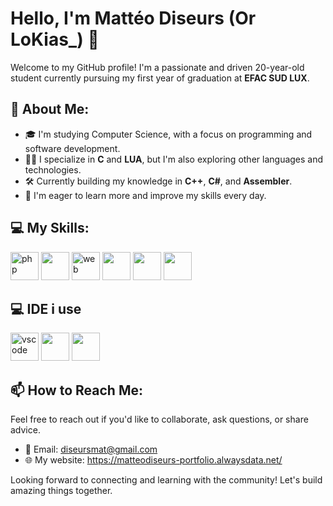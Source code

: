 # Hello, I'm Mattéo Diseurs (Or LoKias_) 👋

Welcome to my GitHub profile! I'm a passionate and driven 20-year-old student currently pursuing my first year of graduation at **EFAC SUD LUX**.

## 🌱 About Me:
- 🎓 I'm studying Computer Science, with a focus on programming and software development.
- 👨‍💻 I specialize in **C** and **LUA**, but I'm also exploring other languages and technologies.
- 🛠️ Currently building my knowledge in **C++**, **C#**, and **Assembler**.
- 🚀 I'm eager to learn more and improve my skills every day.

## 💻 My Skills:
<p align="left">
<img src="https://cdn.jsdelivr.net/gh/devicons/devicon/icons/php/php-original.svg" alt="php" width="45" height="45"/>
<img src="https://cdn.jsdelivr.net/gh/devicons/devicon@latest/icons/bash/bash-original.svg" width="45" height="45"/>
<img src="https://cdn2.iconfinder.com/data/icons/superglyph-os/30/html5-512.png" alt="web" width="45" height="45"/>
<img src="https://cdn.jsdelivr.net/gh/devicons/devicon@latest/icons/css3/css3-original.svg"width="45" height="45" />
<img src="https://cdn.jsdelivr.net/gh/devicons/devicon@latest/icons/postgresql/postgresql-original.svg"width="45" height="45" />
<img src="https://cdn.jsdelivr.net/gh/devicons/devicon@latest/icons/c/c-original.svg" width="45" height="45"/>
</p>

## 💻 IDE i use 
<p align="left">
<img src="https://cdn.jsdelivr.net/gh/devicons/devicon/icons/vscode/vscode-original.svg" alt="vscode" width="45" height="45"/>
<img src="https://cdn.jsdelivr.net/gh/devicons/devicon@latest/icons/clion/clion-original.svg"width="45" height="45" />
<img src="https://cdn.jsdelivr.net/gh/devicons/devicon@latest/icons/datagrip/datagrip-original.svg"width="45" height="45" />
</p>

## 📫 How to Reach Me:
Feel free to reach out if you'd like to collaborate, ask questions, or share advice.
- 📧 Email: diseursmat@gmail.com
- 🌐 My website: https://matteodiseurs-portfolio.alwaysdata.net/

Looking forward to connecting and learning with the community! Let's build amazing things together.

